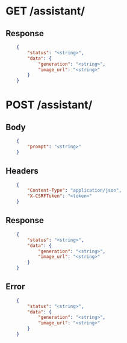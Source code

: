# GET /assistant/

## Response
```json
    {
        "status": "<string>",
        "data": {
            "generation": "<string>",
            "image_url": "<string>"
        }
    }
```

# POST /assistant/

## Body
```json
    { 
        "prompt": "<string>"
    }
```

## Headers
```json
    {
        "Content-Type": "application/json",
        "X-CSRFToken": "<token>"
    }
```

## Response
```json
    {
        "status": "<string>",
        "data": {
            "generation": "<string>",
            "image_url": "<string>"
        }
    }
```

## Error
```json
    {
        "status": "<string>",
        "data": {
            "generation": "<string>",
            "image_url": "<string>"
        }
    }
```